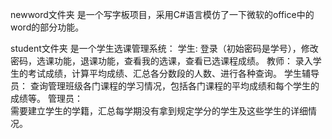 newword文件夹 是一个写字板项目，采用C#语言模仿了一下微软的office中的word的部分功能。

student文件夹 是一个学生选课管理系统：
学生:
登录（初始密码是学号），修改密码，选课功能，退课功能，查看我的选课，查看已选课程成绩。
教师：	
录入学生的考试成绩，计算平均成绩、汇总各分数段的人数、进行各种查询。
学生辅导员：
查询管理班级各门课程的学习情况，包括各门课程的平均成绩和每个学生的成绩等。
管理员：	
需要建立学生的学籍，汇总每学期没有拿到规定学分的学生及这些学生的详细情况。

